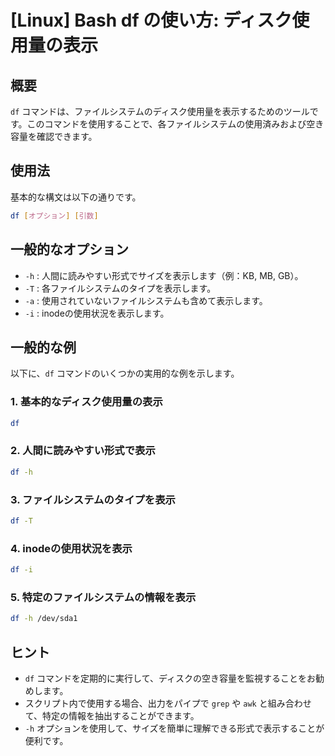 # [Linux] Bash df の使い方: ディスク使用量の表示

## 概要
`df` コマンドは、ファイルシステムのディスク使用量を表示するためのツールです。このコマンドを使用することで、各ファイルシステムの使用済みおよび空き容量を確認できます。

## 使用法
基本的な構文は以下の通りです。

```bash
df [オプション] [引数]
```

## 一般的なオプション
- `-h` : 人間に読みやすい形式でサイズを表示します（例：KB, MB, GB）。
- `-T` : 各ファイルシステムのタイプを表示します。
- `-a` : 使用されていないファイルシステムも含めて表示します。
- `-i` : inodeの使用状況を表示します。

## 一般的な例
以下に、`df` コマンドのいくつかの実用的な例を示します。

### 1. 基本的なディスク使用量の表示
```bash
df
```

### 2. 人間に読みやすい形式で表示
```bash
df -h
```

### 3. ファイルシステムのタイプを表示
```bash
df -T
```

### 4. inodeの使用状況を表示
```bash
df -i
```

### 5. 特定のファイルシステムの情報を表示
```bash
df -h /dev/sda1
```

## ヒント
- `df` コマンドを定期的に実行して、ディスクの空き容量を監視することをお勧めします。
- スクリプト内で使用する場合、出力をパイプで `grep` や `awk` と組み合わせて、特定の情報を抽出することができます。
- `-h` オプションを使用して、サイズを簡単に理解できる形式で表示することが便利です。